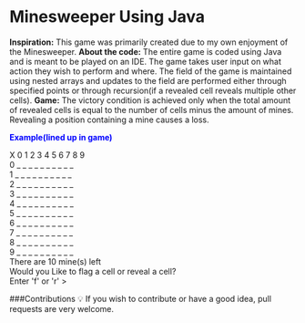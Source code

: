 # Minesweeper Using Java
<span stype="color blue">**Inspiration:**</span>
This game was primarily created due to my own enjoyment of the Minesweeper.
<span stype="color blue">**About the code:**</span>
The entire game is coded using Java and is meant to be played on an IDE.
The game takes user input on what action they wish to perform and where. The 
field of the game is maintained using nested arrays and updates to the field are 
performed either through specified points or through recursion(if a revealed cell
reveals multiple other cells). 
<span stype="color blue">**Game:**</span>
The victory condition is achieved only when the 
total amount of revealed cells is equal to the number of cells minus the amount
of mines. Revealing a position containing a mine causes a loss.

<span style="color:blue">**Example(lined up in game)**</span>
  
 X 0 1 2 3 4 5 6 7 8 9                                                                                                      
 0 _ _ _ _ _ _ _ _ _ _                                                                                                       
 1 _ _ _ _ _ _ _ _ _ _                                                                                                       
 2 _ _ _ _ _ _ _ _ _ _                                                                                                       
 3 _ _ _ _ _ _ _ _ _ _                                                                                                       
 4 _ _ _ _ _ _ _ _ _ _                                                                                                       
 5 _ _ _ _ _ _ _ _ _ _                                                                                                       
 6 _ _ _ _ _ _ _ _ _ _                                                                                                       
 7 _ _ _ _ _ _ _ _ _ _                                                                                                       
 8 _ _ _ _ _ _ _ _ _ _                                                                                                       
 9 _ _ _ _ _ _ _ _ _ _                                                                                                       
There are 10 mine(s) left                                                                                                      
Would you Like to flag a cell or reveal a cell?                                                                                                      
Enter 'f' or 'r' >                                                                                                       

###Contributions 💡
If you wish to contribute or have a good idea, pull requests are very welcome.
